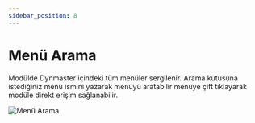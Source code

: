 ```yaml
---
sidebar_position: 8
---
```


# Menü Arama

Modülde Dynmaster içindeki tüm menüler sergilenir. Arama kutusuna istediğiniz menü ismini yazarak menüyü aratabilir menüye çift tıklayarak modüle direkt erişim sağlanabilir.


![Menü Arama](/img/sistem/menu-arama-1.png)

